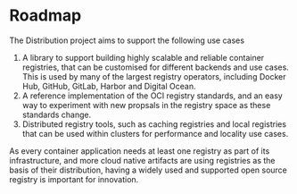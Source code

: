 # Roadmap

The Distribution project aims to support the following use cases

1. A library to support building highly scalable and reliable container registries,
that can be customised for different backends and use cases. This is used by many
of the largest registry operators, including Docker Hub, GitHub, GitLab, Harbor
and Digital Ocean.
2. A reference implementation of the OCI registry standards, and an easy way to
experiment with new propsals in the registry space as these standards change.
3. Distributed registry tools, such as caching registries and local registries
that can be used within clusters for performance and locality use cases.

As every container application needs at least one registry as part of its infrastructure,
and more cloud native artifacts are using registries as the basis of their distribution,
having a widely used and supported open source registry is important for innovation.
